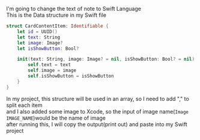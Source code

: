 I'm going to change the text of note to Swift Language  
This is the Data structure in my Swift file  
```swift
struct CardContentItem: Identifiable {
    let id = UUID()
    let text: String
    let image: Image?
    let isShowButton: Bool?

    init(text: String, image: Image? = nil, isShowButton: Bool? = nil) {
        self.text = text
        self.image = image
        self.isShowButton = isShowButton
    }
}
```
In my project, this structure will be used in an array, so I need to add "," to split each item  
and I also added some image to Xcode, so the input of image name(`Image  IMAGE_NAME`)would be the name of image  
after running this, I will copy the output(print out) and paste into my Swift project
